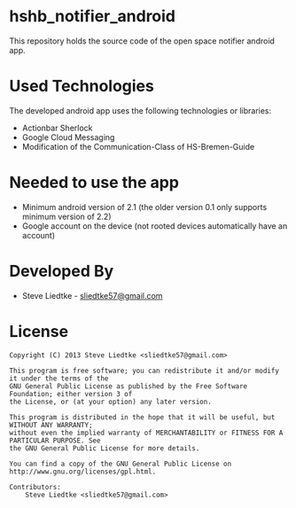 hshb_notifier_android
=====================

This repository holds the source code of the open space notifier android app.

Used Technologies
=================

The developed android app uses the following technologies or libraries:

* Actionbar Sherlock
* Google Cloud Messaging
* Modification of the Communication-Class of HS-Bremen-Guide

Needed to use the app
=====================

* Minimum android version of 2.1 (the older version 0.1 only supports minimum version of 2.2)
* Google account on the device (not rooted devices automatically have an account)

Developed By
============

* Steve Liedtke - <sliedtke57@gmail.com>

License
=======

    Copyright (C) 2013 Steve Liedtke <sliedtke57@gmail.com>
 
	This program is free software; you can redistribute it and/or modify it under the terms of the 
	GNU General Public License as published by the Free Software Foundation; either version 3 of 
	the License, or (at your option) any later version.
	 
	This program is distributed in the hope that it will be useful, but WITHOUT ANY WARRANTY; 
	without even the implied warranty of MERCHANTABILITY or FITNESS FOR A PARTICULAR PURPOSE. See 
	the GNU General Public License for more details.

	You can find a copy of the GNU General Public License on http://www.gnu.org/licenses/gpl.html.

	Contributors:
		Steve Liedtke <sliedtke57@gmail.com>
